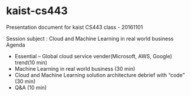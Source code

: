 # kaist-cs443
Presentation document for kaist CS443 class - 20161101

Session subject : Cloud and Machine Learning in real world business
Agenda
- Essential – Global cloud service vender(Microsoft, AWS, Google) trend(10 min)
- Machine Learning in real world business (30 min)
- Cloud and Machine Learning solution architecture debrief with “code” (30 min)
- Q&A (10 min)
